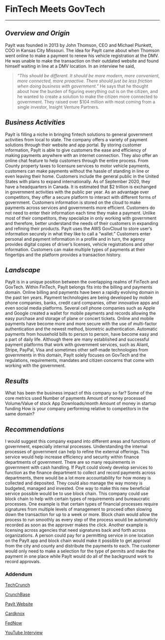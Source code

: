 # **FinTech Meets GovTech**
---
## *Overview and Origin*
PayIt was founded in 2013 by John Thomson, CEO and Michael Plunkett, COO in Kansas City Missouri. The idea for PayIt came about when Thomson went online to make a payment to renew his vehicle registration at the DMV. He was unable to make the transaction on their outdated website and found himself waiting in line at a DMV location. In an interview he said, 
>*“This should be different. It should be more modern, more convenient, more connected, more proactive. There should just be less friction when doing business with government.”*
He says that he thought about how the burden of figuring everything out is on the citizen, and he wanted to create a solution to make the citizen more connected to government.
They raised over $104 million with most coming from a single investor, Insight Venture Partners.
## *Business Activities*
PayIt is filling a niche in bringing fintech solutions to general government activities from local to state. The company offers a variety of payment solutions through their website and app portal. By storing customer information, PayIt is able to give customers the ease and efficiency of making payments anywhere with an internet connection. They also offer an online chat feature to help customers through the entire process. From County property taxes to licensure services to motor vehicle payments, customers can make payments without the hassle of standing in line or even leaving their home. 
Customers include the general public in the United States with plans to expand internationally. As of September 2020, they have a headquarters in Canada. It is estimated that $2 trillion is exchanged in government activities with the public per year.
As an advantage over competitors, they offer a secure platform to interact with different forms of government. Customers information is stored on the cloud to make payments across services and governments more efficient. Customers do not need to enter their information each time they make a payment. Unlike most of their competitors, they specialize in only working with government and therefore, better understand the needs of their customers in expanding and refining their products.
PayIt uses the AWS GovCloud to store user’s information securely in what they like to call a “wallet.” Customers enter personal and payment information in a profile and in turn, the agency provides digital copies of driver’s licenses, vehicle registrations and other information. Customers can make multiple types of payments at their fingertips and the platform provides a transaction history.
## *Landscape*
PayIt is in a unique position between the overlapping realms of FinTech and GovTech. Within FinTech, PayIt belongs fits into the billing and payments domain. Online billing and payments have been a rapidly evolving domain in the past ten years. Payment technologies are being developed by mobile phone companies, banks, credit card companies, other innovative apps and even social media platforms. Several cell phone companies such as Apple and Google created a wallet for mobile payments and records allowing the easy purchase and storage of plane or concert tickets. Online and mobile payments have become more and more secure with the use of multi-factor authentication and the newest method, biometric authentication. Automatic payments from household bills to person to person, have become easy and a part of daily life. Although there are many established and successful payment platforms that work with government services, such as Aliant, Stripe, PayPal, Visa and sometimes other self-made technologies from governments in this domain, PayIt solely focuses on GovTech and the regulations, requirements, mandates and citizen concerns that come with working with the government.
## *Results*
What has been the business impact of this company so far?
Some of the core metrics used Number of payments
Amount of money processed
Volume/Value of stock
App Downloads/month
Amount of money in startup funding
How is your company performing relative to competitors in the same domain? 
## *Recommendations*
I would suggest this company expand into different areas and functions of government, especially internal processes. Understanding the internal processes of government can help to refine the external offerings. This service would help increase efficiency and security within finance departments of government. There are so many requirements in government with cash handling. If PayIt could slowly develop services to function as the finance department to collect and record payments across departments, there would be a lot more accountability for how money is collected and deposited. They could also manage the way money is budgeted, managed and invested.
One way to make this new beneficial service possible would be to use block chain. This company could use block chain to help with certain types of requirements and bureaucratic processes. One example is that certain types of financial processes require signatures from multiple levels of management to proceed often slowing down the transaction for up to a week or more. Block chain would allow the process to run smoothly as every step of the process would be automaticly recorded as soon as the approver makes the click. Another example is licensing across agencies that need signatures back and forth across organizations. A person could pay for a permitting service in one location on the PayIt app and block chain would make it possible to get approval from the city and county and distribute the payments to each. The customer would only need to make a selection for the type of permits and make the payment in one place while PayIt would do all of the background work to record approvals.
### Addendum
[TechCrunch](https://techcrunch.com/2019/03/28/payit-a-payments-platform-designed-for-public-services-raises-100m-from-insight-partners/)

[CrunchBase](https://www.crunchbase.com/organization/payit)

[PayIt Website](https://payitgov.com/about-us/)

[Cardknox](https://www.cardknox.com/white-papers/payment-methods-history-and-future/)

[FedNow](https://www.frbservices.org/financial-services/fednow/trending-world-faster-instant-payments.html)

[YouTube Interview](https://www.youtube.com/watch?v=z9fmgG9EjbY&t=320s)
